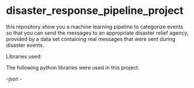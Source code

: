 # disaster_response_pipeline_project

this repository show you a machine learning pipeline to categorize  events so that you can send the messages to an appropriate disaster relief agency, provided by a data set containing real messages that were sent during disaster events.

Libraries used:

The following python libraries were used in this project.

-json -
